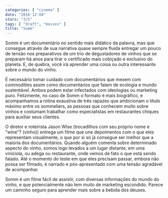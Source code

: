 ```yaml
---
categories: [ "cinema" ]
date: "2016-12-04"
stars: "3/5"
tags: [ "draft", "movies" ]
title: "Somm"
---
```

Somm é um documentário no sentido mais didático da palavra, mas que
consegue através de sua narrativa quase sempre fluida entregar um pouco
de tensão nos preparativos de um trio de degustadores de vinhos que se
preparam há anos para tirar o certificado mais cobiçado e exclusivo do
planeta. E, de quebra, você irá aprender uma coisa ou outra interessante
sobre o mundo do vinho.

É necessário tomar cuidado com documentários que mexem com
commodities assim como documentários que falam de ecologia e mundo
sustentável. Ambos podem estar infectados com ideologias ou marketing
puro. Felizmente, no caso de Somm o formato é mais biográfico,
e acompanhamos a rotina exaustiva de três rapazes que ambicionam o
título máximo entre os sommeliers, as pessoas que conhecem muito sobre
vinhos e costumam trabalhar como especialistas em restaurantes chiques
para auxiliar seus clientes.

O diretor e roteirista Jason Wise (trocadilhos com seu próprio nome e
"wine"? (vinho)) entrega um filme que une depoimentos com o que eles
representam visualmente, o que por si só já consegue ser melhor que a
maioria dos documentários. Quando alguém comenta sobre determinado
aspecto do vinho, somos logo levados a um lugar distante, em uma
viníciola, ou adega ou restaurante, onde vemos de fato o que está
sendo falado. Até o momento do teste em que eles precisam passar,
embora não possa ser filmado, é narrado e pós-apresentado com uma
tensão agradável de acompanhar.

Somm é um filme fácil de assistir, com diversas informações do
mundo do vinho, e que potencialmente não tem muito de marketing
escondido. Parece um caminho seguro para aprender mais sobre a bebida
dos deuses.
